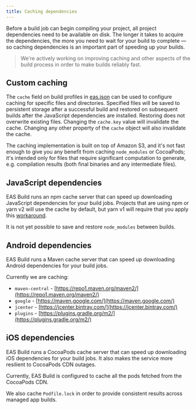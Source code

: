 ```yaml
---
title: Caching dependencies
---
```


Before a build job can begin compiling your project, all project dependencies need to be available on disk. The longer it takes to acquire the dependencies, the more you need to wait for your build to complete &mdash; so caching dependencies is an important part of speeding up your builds.

> We're actively working on improving caching and other aspects of the build process in order to make builds reliably fast.

## Custom caching

The `cache` field on build profiles in [eas.json](../build/eas-json) can be used to configure caching for specific files and directories. Specified files will be saved to persistent storage after a successful build and restored on subsequent builds after the JavaScript dependencies are installed. Restoring does not overwrite existing files. Changing the `cache.key` value will invalidate the cache. Changing any other property of the `cache` object will also invalidate the cache.

The caching implementation is built on top of Amazon S3, and it's not fast enough to give you any benefit from caching `node_modules` or CocoaPods; it's intended only for files that require significant computation to generate, e.g. compilation results (both final binaries and any intermediate files).

## JavaScript dependencies

EAS Build runs an npm cache server that can speed up downloading JavaScript dependencies for your build jobs. Projects that are using npm or yarn v2 will use the cache by default, but yarn v1 will require that you apply this [workaround](how-tos/#using-npm-cache-with-yarn-v1).

It is not yet possible to save and restore `node_modules` between builds.

## Android dependencies

EAS Build runs a Maven cache server that can speed up downloading Android dependencies for your build jobs.

Currently we are caching:
- `maven-central` - [https://repo1.maven.org/maven2/](https://repo1.maven.org/maven2/)
- `google` - [https://maven.google.com/](https://maven.google.com/)
- `jcenter` - [https://jcenter.bintray.com/](https://jcenter.bintray.com/)
- `plugins` - [https://plugins.gradle.org/m2/](https://plugins.gradle.org/m2/)


## iOS dependencies

EAS Build runs a CocoaPods cache server that can speed up downloading iOS dependencies for your build jobs. It also makes the service more resilient to CocoaPods CDN outages.

Currently, EAS Build is configured to cache all the pods fetched from the CocoaPods CDN.

We also cache `Podfile.lock` in order to provide consistent results across managed app builds.

<br />
